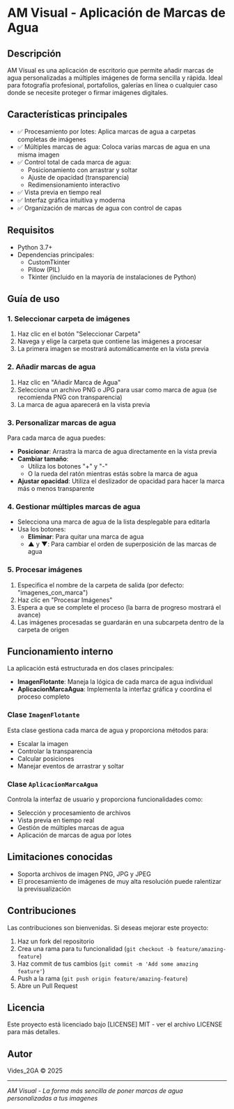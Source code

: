 # AM Visual - Aplicación de Marcas de Agua


## Descripción

AM Visual es una aplicación de escritorio que permite añadir marcas de agua personalizadas a múltiples imágenes de forma sencilla y rápida. Ideal para fotografía profesional, portafolios, galerías en línea o cualquier caso donde se necesite proteger o firmar imágenes digitales.

## Características principales

- ✅ Procesamiento por lotes: Aplica marcas de agua a carpetas completas de imágenes
- ✅ Múltiples marcas de agua: Coloca varias marcas de agua en una misma imagen
- ✅ Control total de cada marca de agua:
  - Posicionamiento con arrastrar y soltar
  - Ajuste de opacidad (transparencia)
  - Redimensionamiento interactivo
- ✅ Vista previa en tiempo real
- ✅ Interfaz gráfica intuitiva y moderna
- ✅ Organización de marcas de agua con control de capas


## Requisitos

- Python 3.7+
- Dependencias principales:
  - CustomTkinter
  - Pillow (PIL)
  - Tkinter (incluido en la mayoría de instalaciones de Python)


## Guía de uso

### 1. Seleccionar carpeta de imágenes

1. Haz clic en el botón "Seleccionar Carpeta"
2. Navega y elige la carpeta que contiene las imágenes a procesar
3. La primera imagen se mostrará automáticamente en la vista previa

### 2. Añadir marcas de agua

1. Haz clic en "Añadir Marca de Agua"
2. Selecciona un archivo PNG o JPG para usar como marca de agua (se recomienda PNG con transparencia)
3. La marca de agua aparecerá en la vista previa

### 3. Personalizar marcas de agua

Para cada marca de agua puedes:

- **Posicionar**: Arrastra la marca de agua directamente en la vista previa
- **Cambiar tamaño**: 
  - Utiliza los botones "+" y "-"
  - O la rueda del ratón mientras estás sobre la marca de agua
- **Ajustar opacidad**: Utiliza el deslizador de opacidad para hacer la marca más o menos transparente

### 4. Gestionar múltiples marcas de agua

- Selecciona una marca de agua de la lista desplegable para editarla
- Usa los botones:
  - **Eliminar**: Para quitar una marca de agua
  - **▲** y **▼**: Para cambiar el orden de superposición de las marcas de agua

### 5. Procesar imágenes

1. Especifica el nombre de la carpeta de salida (por defecto: "imagenes_con_marca")
2. Haz clic en "Procesar Imágenes"
3. Espera a que se complete el proceso (la barra de progreso mostrará el avance)
4. Las imágenes procesadas se guardarán en una subcarpeta dentro de la carpeta de origen

## Funcionamiento interno

La aplicación está estructurada en dos clases principales:

- **ImagenFlotante**: Maneja la lógica de cada marca de agua individual
- **AplicacionMarcaAgua**: Implementa la interfaz gráfica y coordina el proceso completo

### Clase `ImagenFlotante`

Esta clase gestiona cada marca de agua y proporciona métodos para:
- Escalar la imagen
- Controlar la transparencia
- Calcular posiciones
- Manejar eventos de arrastrar y soltar

### Clase `AplicacionMarcaAgua`

Controla la interfaz de usuario y proporciona funcionalidades como:
- Selección y procesamiento de archivos
- Vista previa en tiempo real
- Gestión de múltiples marcas de agua
- Aplicación de marcas de agua por lotes

## Limitaciones conocidas

- Soporta archivos de imagen PNG, JPG y JPEG
- El procesamiento de imágenes de muy alta resolución puede ralentizar la previsualización

## Contribuciones

Las contribuciones son bienvenidas. Si deseas mejorar este proyecto:

1. Haz un fork del repositorio
2. Crea una rama para tu funcionalidad (`git checkout -b feature/amazing-feature`)
3. Haz commit de tus cambios (`git commit -m 'Add some amazing feature'`)
4. Push a la rama (`git push origin feature/amazing-feature`)
5. Abre un Pull Request

## Licencia

Este proyecto está licenciado bajo [LICENSE] MIT - ver el archivo LICENSE para más detalles.

## Autor

Vides_2GA © 2025

---

*AM Visual - La forma más sencilla de poner marcas de agua personalizadas a tus imagenes*